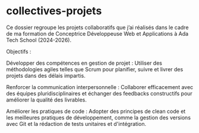# collectives-projets

Ce dossier regroupe les projets collaboratifs que j’ai réalisés dans le cadre de ma formation de Conceptrice Développeuse Web et Applications à Ada Tech School (2024-2026).

Objectifs :

Développer des compétences en gestion de projet : Utiliser des méthodologies agiles telles que Scrum pour planifier, suivre et livrer des projets dans des délais impartis.

Renforcer la communication interpersonnelle : Collaborer efficacement avec des équipes pluridisciplinaires et échanger des feedbacks constructifs pour améliorer la qualité des livrables.

Améliorer les pratiques de code : Adopter des principes de clean code et les meilleures pratiques de développement, comme la gestion des versions avec Git et la rédaction de tests unitaires et d'intégration.


